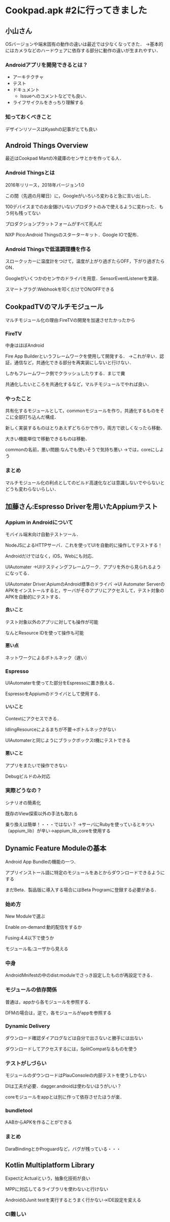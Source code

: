 # Cookpad.apk #2に行ってきました

## 小山さん
OSバージョンや端末固有の動作の違いは最近では少なくなってきた．
→基本的にはカメラなどのハードウェアに依存する部分に動作の違いが生まれやすい．

### Androidアプリを開発できるとは？
* アーキテクチャ
* テスト
* ドキュメント
    * Issueへのコメントなどでも良い．
* ライフサイクルをきっちり理解する

### 知っておくべきこと
デザインリソースはKyashの記事がとても良い

## Android Things Overview
最近はCookpad Martの冷蔵庫のセンサとかを作ってる人．

### Android Thingsとは
2016年リリース，2018年バージョン1.0

この間（先週の月曜日）に，Googleがいろいろ変わると急に言い出した．

100デバイスまでのお金儲けいないプロダクトのみで使えるように変わった．もう何も残ってない

プロダクションプラットフォームがすべて死んだ

NXP Pico:Android Thingsのスターターキット．Google IOで配布．

### Android Thingsで低温調理機を作る
スロークッカーに温度計をつけて，温度が上がり過ぎたらOFF，下がり過ぎたらON．

Googleがいくつかのセンサのドライバを用意．SensorEventListenerを実装．

スマートプラグ:Webhookを叩くだけでON/OFFできる


## CookpadTVのマルチモジュール
マルチモジュール化の理由:FireTVの開発を加速させたかったから

### FireTV
中身はほぼAndroid

Fire App Builderというフレームワークを使用して開発する．
→これが辛い．認証，通信など，共通化できる部分を再実装にしないと行けない．

しかもフレームワーク側でクラッシュしたりする．まじで糞

共通化したいところを共通化するなど，マルチモジュールでやれば良い．

### やったこと
共有化するモジュールとして，commonモジュールを作り，共通化するものをそこに全部打ち込んだ構成．

新しく実装するものはとりあえずどちらかで作り，両方で欲しくなったら移動．

大きい機能単位で移動できるものは移動．

commonの名前，悪い問題:なんでも使いそうで気持ち悪い
→では，coreにしよう

### まとめ
マルチモジュール化の利点としてのビルド高速化などは意識しないでやらないとどうも変わらないらしい．

## 加藤さん:Espresso Driverを用いたAppiumテスト
### Appium in Androidについて
モバイル端末向け自動テストツール．

NodeJSによるHTTPサーバ．これを使ってUIを自動的に操作してテストする！

Androidだけではなく，iOS，Webにも対応．

UIAutomater
→UIテスティングフレームワーク．アプリを外から見られるようになってる．

UIAutomater Driver:ApiumのAndroid標準のドライバ
→UI Automater ServerのAPKをインストールすると，サーバがそのアプリにアクセスして，テスト対象のAPKを自動的にテストする．

#### 良いこと
テスト対象以外のアプリに対しても操作が可能

なんとResource IDを使って操作も可能

#### 悪い点
ネットワークによるボトルネック（遅い）

### Espresso
UIAutomaterを使ってた部分をEspressoに置き換える．

EspressoをAppiumのドライバとして使用する．

#### いいこと
Contextにアクセスできる．

IdlingResourceによるまちが不要→ボトルネックがない

UIAutomaterと同じようにブラックボックスt機にテストできる

#### 悪いこと
アプリをまたいで操作できない

Debugビルドのみ対応

### 実際どうなの？
シナリオの簡素化

既存のView探索以外の手法も取れる

乗り換えは簡単！・・・ではない？
→サーバにRubyを使っているとキツい（appium_lib）が辛い→appium_lib_coreを使用する

## Dynamic Feature Moduleの基本
Android App Bundleの機能の一つ．

アプリインストール語に特定のモジュールをあとからダウンロードできるようにする

まだBeta．製品版に導入する場合にはBeta Programに登録する必要がある．

### 始め方
New Moduleで選ぶ

Enable on-demand:動的配信をするか

Fusing:4.4以下で使うか

モジュール名:ユーザから見える

### 中身
AndroidMnifestの中のdist:moduleでさっき設定したものが再設定できる．

### モジュールの依存関係
普通は，appから各モジュールを参照する．

DFMの場合は，逆で，各モジュールがappを参照する

### Dynamic Delivery
ダウンロード確認ダイアログなどは自分で出さないと勝手には出ない

ダウンロードしてアクセスするには，SplitCompatなるものを使う

### テストがしづらい
モジュールのダウンロードはPlauConsoleの内部テストを使うしかない

DIは工夫が必要．dagger.androidは使わないほうがいい？

coreモジュールをappとは別に作って依存させたほうが楽．

### bundletool
AABからAPKを作ることができる

### まとめ
DaraBindingとかProguardなど，バグが残っている・・・

## Kotlin Multiplatform Library
ExpectとActualという，抽象化技術が良い

MPPに対応してるライブラリを使わないと行けない

AndroidのJunit testを実行するとうまく行かない→IDE設定を変える

### CI難しい

